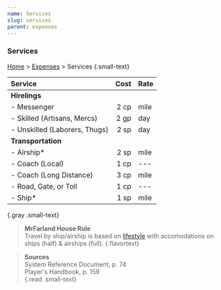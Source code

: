 ```yaml
---
name: Services
slug: services
parent: expenses
---
```

### Services
[Home](dm-operations-center) > [Expenses](expenses) > Services {.small-text}

| Service                                                |   Cost   | Rate     |
| :----------------------------------------------------- | -------: | :------- |
| **Hirelings**                                                              |||
| - Messenger                                            |     2 cp | mile     |  
| - Skilled (Artisans, Mercs)                            |     2 gp | day      |  
| - Unskilled (Laborers, Thugs)                          |     2 sp | day      |  
| **Transportation**                                                         |||
| - Airship*                                             |     2 sp | mile     |  
| - Coach (Local)                                        |     1 cp | ---      |
| - Coach (Long Distance)                                |     3 cp | mile     |
| - Road, Gate, or Toll                                  |     1 cp | ---      |
| - Ship*                                                |     1 sp | mile     |
{.gray .small-text}

> **MrFarland House Rule**<br/>
> Travel by ship/airship is based on [lifestyle](lifestyle-expenses) with accomodations on ships (half) & airships (full).
{.flavortext}

> **Sources** <br/>
> System Reference Document, p. 74<br/>
> Player's Handbook, p. 159<br/>
{.read .small-text}